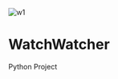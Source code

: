 ![w1](https://user-images.githubusercontent.com/97924105/178811940-081c9580-eb6b-4f67-b900-bb72b9c6b5a2.png)
# WatchWatcher
Python Project
